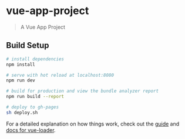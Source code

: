 # vue-app-project

> A Vue App Project

## Build Setup

``` bash
# install dependencies
npm install

# serve with hot reload at localhost:8080
npm run dev

# build for production and view the bundle analyzer report
npm run build --report

# deploy to gh-pages
sh deploy.sh

```

For a detailed explanation on how things work, check out the [guide](http://vuejs-templates.github.io/webpack/) and [docs for vue-loader](http://vuejs.github.io/vue-loader).
